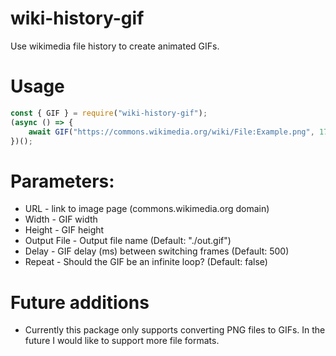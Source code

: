 # wiki-history-gif
Use wikimedia file history to create animated GIFs.

# Usage
```javascript
const { GIF } = require("wiki-history-gif");
(async () => {
    await GIF("https://commons.wikimedia.org/wiki/File:Example.png", 172, 178, "out.gif", 500, false);
})();
```

# Parameters:
- URL - link to image page (commons.wikimedia.org domain)
- Width - GIF width
- Height - GIF height
- Output File - Output file name (Default: "./out.gif")
- Delay - GIF delay (ms) between switching frames (Default: 500)
- Repeat - Should the GIF be an infinite loop? (Default: false)

# Future additions
- Currently this package only supports converting PNG files to GIFs. In the future I would like to support more file formats.
